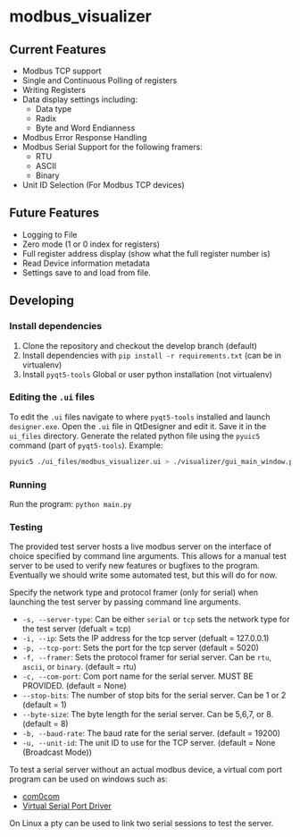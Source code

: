 # modbus_visualizer

## Current Features
* Modbus TCP support
* Single and Continuous Polling of registers
* Writing Registers
* Data display settings including:
    * Data type
    * Radix
    * Byte and Word Endianness
* Modbus Error Response Handling
* Modbus Serial Support for the following framers:
    * RTU
    * ASCII
    * Binary
* Unit ID Selection (For Modbus TCP devices)

## Future Features
* Logging to File
* Zero mode (1 or 0 index for registers)
* Full register address display (show what the full register number is)
* Read Device information metadata
* Settings save to and load from file.

## Developing

### Install dependencies
1. Clone the repository and checkout the develop branch (default)
1. Install dependencies with `pip install -r requirements.txt` (can be in virtualenv)
1. Install `pyqt5-tools` Global or user python installation (not virtualenv)

### Editing the `.ui` files
To edit the `.ui` files navigate to where `pyqt5-tools` installed and launch `designer.exe`. Open the `.ui` file in 
QtDesigner and edit it. Save it in the `ui_files` directory. Generate the related python file using the `pyuic5` command 
(part of `pyqt5-tools`). Example:
```bash
pyuic5 ./ui_files/modbus_visualizer.ui > ./visualizer/gui_main_window.py
```

### Running
Run the program: `python main.py`


### Testing
The provided test server hosts a live modbus server on the interface of choice specified by command line arguments. 
This allows for a manual test server to be used to verify new features or bugfixes to the program. Eventually we should 
write some automated test, but this will do for now.

Specify the network type and protocol framer (only for serial) when launching the test server by passing command line 
arguments.
* `-s, --server-type`: Can be either `serial` or `tcp` sets the network type for the test
    server (defualt = tcp)
* `-i, --ip`: Sets the IP address for the tcp server (defualt = 127.0.0.1)
* `-p, --tcp-port`: Sets the port for the tcp server (default = 5020)
* `-f, --framer`: Sets the protocol framer for serial server. Can be `rtu`, `ascii`, or `binary`. 
    (default = rtu)
* `-c, --com-port`: Com port name for the serial server. MUST BE PROVIDED. (default = None)
* `--stop-bits`: The number of stop bits for the serial server. Can be 1 or 2 (default = 1)
* `--byte-size`: The byte length for the serial server. Can be 5,6,7, or 8. (default = 8)
* `-b, --baud-rate`: The baud rate for the serial server. (default = 19200)
* `-u, --unit-id`: The unit ID to use for the TCP server. (default = None (Broadcast Mode))

To test a serial server without an actual modbus device, a virtual com port program can be used on 
windows such as:
* [com0com](https://sourceforge.net/projects/com0com/)
* [Virtual Serial Port Driver](https://www.eltima.com/products/vspdxp/)

On Linux a pty can be used to link two serial sessions to test the server.